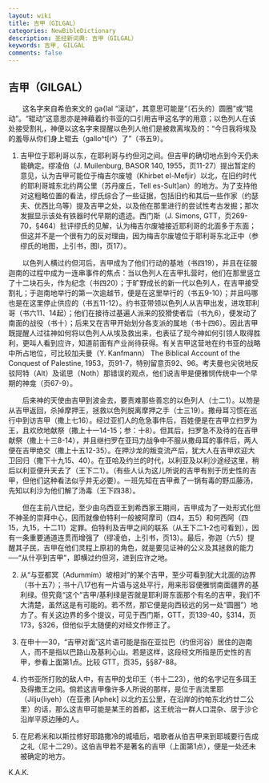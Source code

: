 ```yaml
---
layout: wiki
title: 吉甲（GILGAL）
categories: NewBibleDictionary
description: 圣经新词典: 吉甲（GILGAL）
keywords: 吉甲, GILGAL
comments: false
---
```


## 吉甲（GILGAL）

　　这名字来自希伯来文的 ga{lal “滚动”，其意思可能是“〔石头的〕圆圈”或“辊动”。“辊动”这意思亦是神藉着约书亚的口引用吉甲这名字的用意；以色列人在该处接受割礼，神便以这名字来提醒以色列人他们是被救离埃及的：“今日我将埃及的羞辱从你们身上辊去（gallo^t[i^）了”（书五9）。

1. 吉甲位于耶利哥以东，在耶利哥与约但河之间。但吉甲的确切地点到今天仍未能确定。缪凌伯（J. Muilenburg, BASOR 140, 1955，页11-27）提出暂定的意见，认为吉甲可能位于梅吉尔废墟（Khirbet el-Mefjir）以北，在旧约时代的耶利哥城东北约两公里（苏丹废丘，Tell es-Sult]an）的地方。为了支持他对这粗略位置的看法，缪氏综合了一些证据，包括旧约和其后一些作家（约瑟夫、优西比乌等）提及吉甲之处，以及他在那里进行的尝试性考古发掘；那次发掘显示该处有铁器时代早期的遗迹。西门斯（J. Simons, GTT，页269-70，§464）批评缪氏的见解，认为梅吉尔废墟接近耶利哥的北面多于东面；但这并不是一个很有力的反对理由，因为梅吉尔废墟位于耶利哥东北正中（参缪氏的地图，上引书，图I，页17）。

　　以色列人横过约但河后，吉甲成为了他们行动的基地（书四19），并且在征服迦南的过程中成为一连串事件的焦点：当以色列人在吉甲扎营时，他们在那里竖立了十二块石头，作为纪念（书四20）；于旷野成长的新一代以色列人，在吉甲接受割礼；于迦南地举行的第一次逾越节，便是在这里举行的（书五9-10）；并且吗哪也是在这里停止供应的（书五11-12）。约书亚带领以色列人从吉甲出发，进攻耶利哥（书六11、14起）；他们在接待过基遍人派来的狡猾使者后（书九6），便发动了南面的战役（书十）；后来又在吉甲开始划分各支派的属地（书十四6）。因此吉甲既提醒人过往神如何将以色列人从埃及救出来，也表征了现今神如何引领人取得胜利，更叫人看到应许，知道前面有产业尚待获得。有关吉甲这营地在约书亚的战略中所占地位，可比较加夫曼（Y. Kanfmann） The Biblical Account of the Conquest of Palestine, 1953，页91-7，特别留意页92、96。考夫曼也尖锐地反驳阿特（Alt）及诺思（Noth）那错误的观点，他们说吉甲是便雅悯传统中一个早期的神龛（页67-9）。

　　后来神的天使由吉甲到波金去，要责难那些善忘的以色列人（士二1）。以笏是从吉甲返回，杀掉摩押王，拯救以色列脱离摩押之手（士三19）。撒母耳习惯在巡行中到访吉甲（撒上七16）。经过亚扪人的危急事件后，百姓便是在吉甲立扫罗为王，且欢欣地献祭（撒上十一14-15；参：十8）。但其后，扫罗急不及待的在吉甲献祭（撒上十三8-14），并且继扫罗在亚玛力战争中不服从撒母耳的事件后，两人便在吉甲绝交（撒上十五12-35）。在押沙龙的叛变流产后，犹大人在吉甲欢迎大卫回归（撒下十九15、40）。在亚哈及约兰的时代，以利亚及以利沙途经这里，稍后以利亚便升天去了（王下二1）。（有些人认为这儿所说的吉甲有别于历史性的吉甲，但他们这种看法似乎并无必要）。一班先知在吉甲煮了一锅有毒的野瓜藤汤，先知以利沙为他们解了汤毒（王下四38）。

　　但在主前八世纪，至少由乌西亚王到希西家王期间，吉甲成为了一处形式化但不神圣的崇拜中心，因而就像伯特利一般被阿摩司（四4，五5）和何西阿（四15，九15，十二11）定罪。伯特利及吉甲之间的联系（从王下二1-2也可看到），因有一条重要通道连贯而增强了（缪凌伯，上引书，页13）。最后，弥迦（六5）提醒其子民，吉甲在他们灵程上原初的角色，就是要见证神的公义及其拯救的能力──“从什亭到吉甲”，即横过约但河，进到应许之地。

2. 从“与亚都冥（Adummim）坡相对”的某个吉甲，至少可看到犹大北面的边界（书十五7）；书十八17也有一片语与这处平行，用来形容便雅悯南面疆界的基利绿。但究竟“这个”吉甲/基利绿是否就是耶利哥东面那个有名的吉甲，我们不大清楚，虽然这是有可能的。若不然，那它便是向西较远的另一处“圆圈”）地方了。有关这边界的多个提议，可见于西门斯，GTT，页139-40，§314，页173，§326，但他似乎太随便的对经文作修正了。

3. 在申十一30，“吉甲对面”这片语可能是指在亚拉巴（约但河谷）居住的迦南人，而不是指以巴路山及基利心山。若是这样，这段经文所指是历史性的吉甲，参看上面第1点。比较 GTT，页35，§§87-88。

4. 约书亚所打败的敌人中，有吉甲的戈印王（书十二23），他的名字记在多珥王及得撒王之间。倘若这吉甲像许多人所说的那样，是位于吉流里耶（Jilju{liyeh）（在亚弗 [Aphek] 以北约五公里，在沿岸的约帕东北约廿二公里）的话，那么这吉甲可能是某王的首都，这王统治一群人口混杂、居于沙仑沿岸平原边陲的人。

5. 在尼希米和以斯拉修好耶路撒冷的城墙后，唱歌者从伯吉甲来到耶城要行告成之礼（尼十二29）。这伯吉甲若不是著名的吉甲（上面第1点），便是一处还未被确定的地方。

K.A.K.








